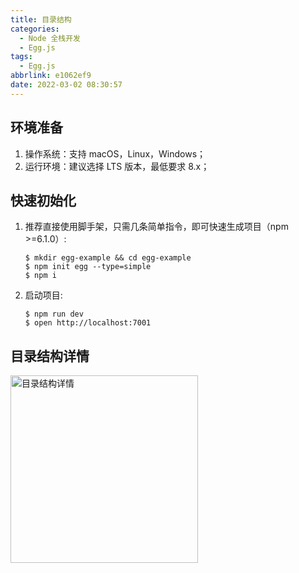 ```yaml
---
title: 目录结构
categories:
  - Node 全栈开发
  - Egg.js
tags:
  - Egg.js
abbrlink: e1062ef9
date: 2022-03-02 08:30:57
---
```

## 环境准备
1. 操作系统：支持 macOS，Linux，Windows；
2. 运行环境：建议选择 LTS 版本，最低要求 8.x；

## 快速初始化
1. 推荐直接使用脚手架，只需几条简单指令，即可快速生成项目（npm >=6.1.0）:
    ```shell
    $ mkdir egg-example && cd egg-example
    $ npm init egg --type=simple
    $ npm i
    ```
2. 启动项目:
    ```shell
    $ npm run dev
    $ open http://localhost:7001
    ```


## 目录结构详情
<img src="目录结构详情.jpg" width="300px" height="auto" class="custom-img" title="目录结构详情"/>